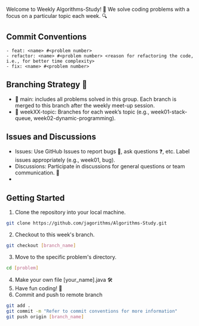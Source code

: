 Welcome to Weekly Algorithms-Study! 🚀
We solve coding problems with a focus on a particular topic each week. 🔍

## Commit Conventions

```
- feat: <name> #<problem number>
- refactor: <name> #<problem number> <reason for refactoring the code, i.e., for better time complexity>
- fix: <name> #<problem number>
```

## Branching Strategy 🌳

- 🎯 main: includes all problems solved in this group. Each branch is merged to this branch after the weekly meet-up session. 
- 📅 weekXX-topic: Branches for each week’s topic (e.g., week01-stack-queue, week02-dynamic-programming).

## Issues and Discussions
- Issues: Use GitHub Issues to report bugs 🐞, ask questions ❓, etc. Label issues appropriately (e.g., week01, bug).
- Discussions: Participate in discussions for general questions or team communication. 🤝
- 
## Getting Started

1. Clone the repository into your local machine.
```bash
git clone https://github.com/jagorithms/Algorithms-Study.git
```

2. Checkout to this week's branch.
```bash
git checkout [branch_name]
```

3. Move to the specific problem's directory. 
```bash
cd [problem]
```

4. Make your own file [your_name].java 🛠️
5. Have fun coding! 🎉
6. Commit and push to remote branch
```bash
git add .
git commit -m "Refer to commit conventions for more information"
git push origin [branch_name]
```
